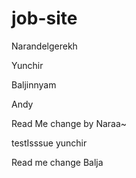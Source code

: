 # job-site

Narandelgerekh

Yunchir

Baljinnyam

Andy

Read Me change by Naraa~

testIsssue yunchir

Read me change Balja